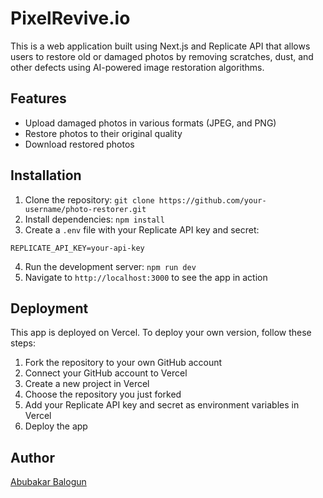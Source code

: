 # PixelRevive.io

This is a web application built using Next.js and Replicate API that allows users to restore old or damaged photos by removing scratches, dust, and other defects using AI-powered image restoration algorithms.

## Features

- Upload damaged photos in various formats (JPEG, and PNG)
- Restore photos to their original quality
- Download restored photos

## Installation

1. Clone the repository: `git clone https://github.com/your-username/photo-restorer.git`
2. Install dependencies: `npm install`
3. Create a `.env` file with your Replicate API key and secret:

``` REPLICATE_API_KEY=your-api-key ```



4. Run the development server: `npm run dev`
5. Navigate to `http://localhost:3000` to see the app in action

## Deployment

This app is deployed on Vercel. To deploy your own version, follow these steps:

1. Fork the repository to your own GitHub account
2. Connect your GitHub account to Vercel
3. Create a new project in Vercel
4. Choose the repository you just forked
5. Add your Replicate API key and secret as environment variables in Vercel
6. Deploy the app

## Author

[Abubakar Balogun](https://github.com/abubalo)

